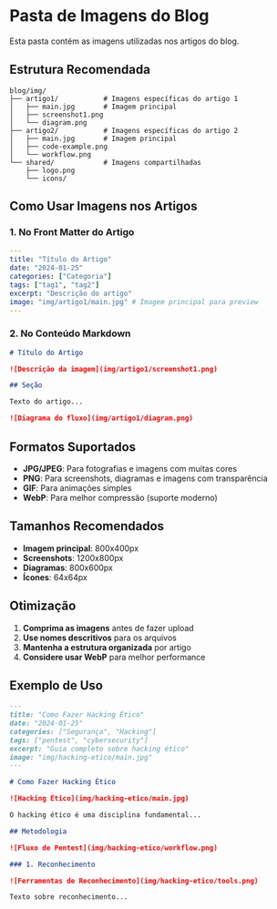 # Pasta de Imagens do Blog

Esta pasta contém as imagens utilizadas nos artigos do blog.

## Estrutura Recomendada

```
blog/img/
├── artigo1/           # Imagens específicas do artigo 1
│   ├── main.jpg       # Imagem principal
│   ├── screenshot1.png
│   └── diagram.png
├── artigo2/           # Imagens específicas do artigo 2
│   ├── main.jpg       # Imagem principal
│   ├── code-example.png
│   └── workflow.png
└── shared/            # Imagens compartilhadas
    ├── logo.png
    └── icons/
```

## Como Usar Imagens nos Artigos

### 1. No Front Matter do Artigo

```yaml
---
title: "Título do Artigo"
date: "2024-01-25"
categories: ["Categoria"]
tags: ["tag1", "tag2"]
excerpt: "Descrição do artigo"
image: "img/artigo1/main.jpg" # Imagem principal para preview
---
```

### 2. No Conteúdo Markdown

```markdown
# Título do Artigo

![Descrição da imagem](img/artigo1/screenshot1.png)

## Seção

Texto do artigo...

![Diagrama do fluxo](img/artigo1/diagram.png)
```

## Formatos Suportados

- **JPG/JPEG**: Para fotografias e imagens com muitas cores
- **PNG**: Para screenshots, diagramas e imagens com transparência
- **GIF**: Para animações simples
- **WebP**: Para melhor compressão (suporte moderno)

## Tamanhos Recomendados

- **Imagem principal**: 800x400px
- **Screenshots**: 1200x800px
- **Diagramas**: 800x600px
- **Ícones**: 64x64px

## Otimização

1. **Comprima as imagens** antes de fazer upload
2. **Use nomes descritivos** para os arquivos
3. **Mantenha a estrutura organizada** por artigo
4. **Considere usar WebP** para melhor performance

## Exemplo de Uso

```markdown
---
title: "Como Fazer Hacking Ético"
date: "2024-01-25"
categories: ["Segurança", "Hacking"]
tags: ["pentest", "cybersecurity"]
excerpt: "Guia completo sobre hacking ético"
image: "img/hacking-etico/main.jpg"
---

# Como Fazer Hacking Ético

![Hacking Ético](img/hacking-etico/main.jpg)

O hacking ético é uma disciplina fundamental...

## Metodologia

![Fluxo de Pentest](img/hacking-etico/workflow.png)

### 1. Reconhecimento

![Ferramentas de Reconhecimento](img/hacking-etico/tools.png)

Texto sobre reconhecimento...
```
